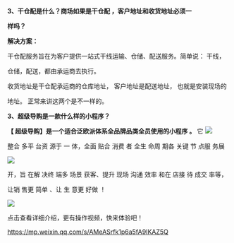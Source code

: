 **3、干仓配是什么？商场如果是干仓配 ，客户地址和收货地址必须一**

**样吗？**

**解决方案：**

干仓配服务旨在为客户提供一站式干线运输、仓储、配送服务。简单说： 干线，

仓储，配送，都由承运商去执行。

收货地址是干仓配承运商的仓库地址， 客户地址是配送地址， 也就是安装现场的

地址。 正常来讲这两个是不一样的。



**3、超级导购是一款什么样的小程序？**

**【 超级导购】是一个适合泛欧派体系全品牌品类全员使用的小程序 。** 它
![](Aspose.Words.ed975358-63fb-4bd6-a6ad-b257d714fe2b.007.png)

整合 多平 台资 源于 一 体，全面 贴合 消费 者 全生 命周 期各 关键 节 点服 务展

![](Aspose.Words.ed975358-63fb-4bd6-a6ad-b257d714fe2b.008.png)

开，旨 在解 决终 端多 场景 获客、提升 现场 沟通 效率 和在 店接 待 成交 率等，

让销 售更 简单 、让 生 意更 好做 ！

![](Aspose.Words.ed975358-63fb-4bd6-a6ad-b257d714fe2b.009.png)

点击查看详细介绍，更有操作视频，快来体验吧！

<https://mp.weixin.qq.com/s/AMeASrfk1p6a5fA9IKAZ5Q>
